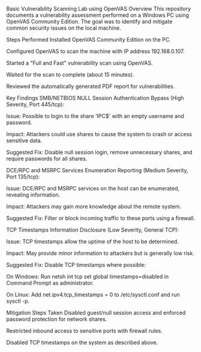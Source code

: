 Basic Vulnerability Scanning Lab using OpenVAS
Overview
This repository documents a vulnerability assessment performed on a Windows PC using OpenVAS Community Edition. The goal was to identify and mitigate common security issues on the local machine.

Steps Performed
Installed OpenVAS Community Edition on the PC.

Configured OpenVAS to scan the machine with IP address 192.168.0.107.

Started a "Full and Fast" vulnerability scan using OpenVAS.

Waited for the scan to complete (about 15 minutes).

Reviewed the automatically generated PDF report for vulnerabilities.

Key Findings
SMB/NETBIOS NULL Session Authentication Bypass (High Severity, Port 445/tcp):

Issue: Possible to login to the share 'IPC$' with an empty username and password.

Impact: Attackers could use shares to cause the system to crash or access sensitive data.

Suggested Fix: Disable null session login, remove unnecessary shares, and require passwords for all shares.

DCE/RPC and MSRPC Services Enumeration Reporting (Medium Severity, Port 135/tcp):

Issue: DCE/RPC and MSRPC services on the host can be enumerated, revealing information.

Impact: Attackers may gain more knowledge about the remote system.

Suggested Fix: Filter or block incoming traffic to these ports using a firewall.

TCP Timestamps Information Disclosure (Low Severity, General TCP):

Issue: TCP timestamps allow the uptime of the host to be determined.

Impact: May provide minor information to attackers but is generally low risk.

Suggested Fix: Disable TCP timestamps where possible:

On Windows: Run netsh int tcp set global timestamps=disabled in Command Prompt as administrator.

On Linux: Add net.ipv4.tcp_timestamps = 0 to /etc/sysctl.conf and run sysctl -p.

Mitigation Steps Taken
Disabled guest/null session access and enforced password protection for network shares.

Restricted inbound access to sensitive ports with firewall rules.

Disabled TCP timestamps on the system as described above.
